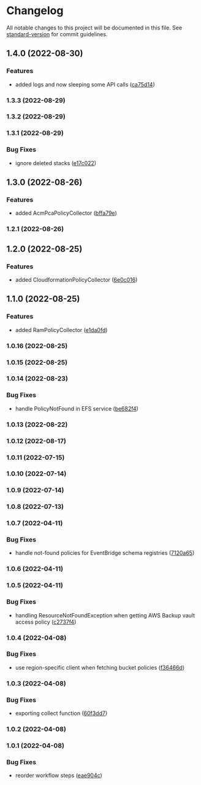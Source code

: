 # Changelog

All notable changes to this project will be documented in this file. See [standard-version](https://github.com/conventional-changelog/standard-version) for commit guidelines.

## 1.4.0 (2022-08-30)


### Features

* added logs and now sleeping some API calls ([ca75d14](https://github.com/willdady/aws-resource-based-policy-collector/commit/ca75d14f62f0ab552c9682255edd91e84fc40230))

### 1.3.3 (2022-08-29)

### 1.3.2 (2022-08-29)

### 1.3.1 (2022-08-29)


### Bug Fixes

* ignore deleted stacks ([e17c022](https://github.com/willdady/aws-resource-based-policy-collector/commit/e17c022c9dc7da2fba2fc0c9e150220abd1cffc9))

## 1.3.0 (2022-08-26)


### Features

* added AcmPcaPolicyCollector ([bffa79e](https://github.com/willdady/aws-resource-based-policy-collector/commit/bffa79ea6dc78ad30c8de994e4f35d88a44c8331))

### 1.2.1 (2022-08-26)

## 1.2.0 (2022-08-25)


### Features

* added CloudformationPolicyCollector ([6e0c016](https://github.com/willdady/aws-resource-based-policy-collector/commit/6e0c0161b3d5510379519b2323777421421bd664))

## 1.1.0 (2022-08-25)


### Features

* added RamPolicyCollector ([e1da0fd](https://github.com/willdady/aws-resource-based-policy-collector/commit/e1da0fdd4022c876ab2a052916f57c93f97d6f18))

### 1.0.16 (2022-08-25)

### 1.0.15 (2022-08-25)

### 1.0.14 (2022-08-23)


### Bug Fixes

* handle PolicyNotFound in EFS service ([be682f4](https://github.com/willdady/aws-resource-based-policy-collector/commit/be682f486273d32e8c17444446febef31d5a9ec3))

### 1.0.13 (2022-08-22)

### 1.0.12 (2022-08-17)

### 1.0.11 (2022-07-15)

### 1.0.10 (2022-07-14)

### 1.0.9 (2022-07-14)

### 1.0.8 (2022-07-13)

### 1.0.7 (2022-04-11)


### Bug Fixes

* handle not-found policies for EventBridge schema registries ([7120a65](https://github.com/willdady/aws-resource-based-policy-collector/commit/7120a6529230bdea9c3f9fc052ace1486ff72ca1))

### 1.0.6 (2022-04-11)

### 1.0.5 (2022-04-11)


### Bug Fixes

* handling ResourceNotFoundException when getting AWS Backup vault access policy ([c2737f4](https://github.com/willdady/aws-resource-based-policy-collector/commit/c2737f4ea0f293da53f5b959c2beb1a81f910d96))

### 1.0.4 (2022-04-08)


### Bug Fixes

* use region-specific client when fetching bucket policies ([f36466d](https://github.com/willdady/aws-resource-based-policy-collector/commit/f36466d8b10f1d6d67614e9b55cf5610aab99f4b))

### 1.0.3 (2022-04-08)


### Bug Fixes

* exporting collect function ([60f3dd7](https://github.com/willdady/aws-resource-based-policy-collector/commit/60f3dd772a25f0bbc1651f86fc1344b31afe2eb8))

### 1.0.2 (2022-04-08)

### 1.0.1 (2022-04-08)


### Bug Fixes

* reorder workflow steps ([eae904c](https://github.com/willdady/aws-resource-based-policy-collector/commit/eae904c8372dd607cdc1f495c4a35907302a52af))
